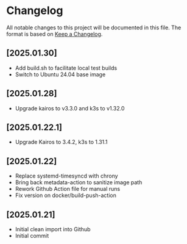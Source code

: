 # Changelog

All notable changes to this project will be documented in this file.
The format is based on [Keep a Changelog](https://keepachangelog.com/en/1.0.0/).

## [2025.01.30]
- Add build.sh to facilitate local test builds
- Switch to Ubuntu 24.04 base image

## [2025.01.28]
- Upgrade kairos to v3.3.0 and k3s to v1.32.0

## [2025.01.22.1]
- Upgrade Kairos to 3.4.2, k3s to 1.31.1

## [2025.01.22]
- Replace systemd-timesyncd with chrony
- Bring back metadata-action to sanitize image path
- Rework Github Action file for manual runs
- Fix version on docker/build-push-action

## [2025.01.21]
- Initial clean import into Github
- Initial commit

<!-- generated by git-cliff -->
